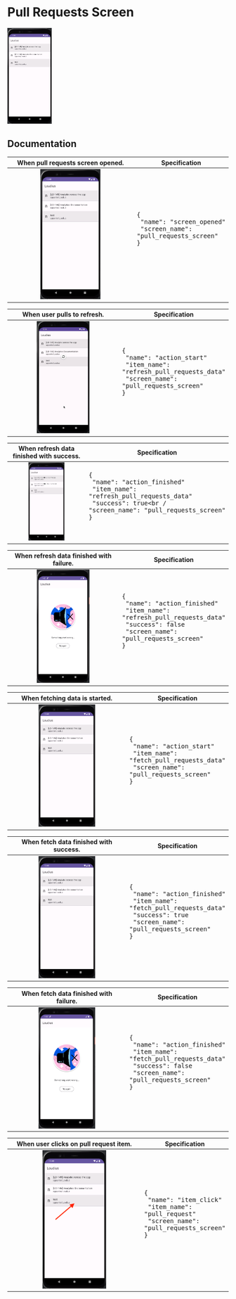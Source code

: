 # Pull Requests Screen

<img src="../analytics_imgs/pull_requests/prs_screen_opened.png" width=20% height=20%>

## Documentation

|                           When pull requests screen opened.                            | Specification                                                                                     |
|:--------------------------------------------------------------------------------------:|---------------------------------------------------------------------------------------------------|
| <img src="../analytics_imgs/pull_requests/prs_screen_opened.png" width=50% height=50%> | <pre>{<br />   "name": "screen_opened"<br />   "screen_name": "pull_requests_screen"<br />}<pre/> |

|                           When user pulls to refresh.                            | Specification                                                                                                                                      |
|:--------------------------------------------------------------------------------:|----------------------------------------------------------------------------------------------------------------------------------------------------|
| <img src="../analytics_imgs/pull_requests/refresh_prs.png" width=50% height=50%> | <pre>{<br />   "name": "action_start"<br />   "item_name": "refresh_pull_requests_data"<br />   "screen_name": "pull_requests_screen"<br />}<pre/> |

|                         When refresh data finished with success.                         | Specification                                                                                                                                                                |
|:----------------------------------------------------------------------------------------:|------------------------------------------------------------------------------------------------------------------------------------------------------------------------------|
| <img src="../analytics_imgs/pull_requests/refresh_prs_success.png" width=50% height=50%> | <pre>{<br />   "name": "action_finished"<br />   "item_name": "refresh_pull_requests_data"<br />   "success": true<br /   "screen_name": "pull_requests_screen"<br />}<pre/> |

|                         When refresh data finished with failure.                         | Specification                                                                                                                                                                  |
|:----------------------------------------------------------------------------------------:|--------------------------------------------------------------------------------------------------------------------------------------------------------------------------------|
| <img src="../analytics_imgs/pull_requests/refresh_prs_failure.png" width=50% height=50%> | <pre>{<br />   "name": "action_finished"<br />   "item_name": "refresh_pull_requests_data"<br />   "success": false<br />   "screen_name": "pull_requests_screen"<br />}<pre/> |

|                         When fetching data is started.                         | Specification                                                                                                                                    |
|:------------------------------------------------------------------------------:|--------------------------------------------------------------------------------------------------------------------------------------------------|
| <img src="../analytics_imgs/pull_requests/fetch_prs.png" width=50% height=50%> | <pre>{<br />   "name": "action_start"<br />   "item_name": "fetch_pull_requests_data"<br />   "screen_name": "pull_requests_screen"<br />}<pre/> |

|                         When fetch data finished with success.                         | Specification                                                                                                                                                               |
|:--------------------------------------------------------------------------------------:|-----------------------------------------------------------------------------------------------------------------------------------------------------------------------------|
| <img src="../analytics_imgs/pull_requests/fetch_prs_success.png" width=50% height=50%> | <pre>{<br />   "name": "action_finished"<br />   "item_name": "fetch_pull_requests_data"<br />   "success": true<br />   "screen_name": "pull_requests_screen"<br />}<pre/> |

|                         When fetch data finished with failure.                         | Specification                                                                                                                                                                |
|:--------------------------------------------------------------------------------------:|------------------------------------------------------------------------------------------------------------------------------------------------------------------------------|
| <img src="../analytics_imgs/pull_requests/fetch_prs_failure.png" width=50% height=50%> | <pre>{<br />   "name": "action_finished"<br />   "item_name": "fetch_pull_requests_data"<br />   "success": false<br />   "screen_name": "pull_requests_screen"<br />}<pre/> |

|                           When user clicks on pull request item.                           | Specification                                                                                                                      |
|:------------------------------------------------------------------------------------------:|------------------------------------------------------------------------------------------------------------------------------------|
| <img src="../analytics_imgs/pull_requests/navigate_to_reviewers.png" width=50% height=50%> | <pre>{<br />   "name": "item_click"<br />   "item_name": "pull_request"<br />   "screen_name": "pull_requests_screen"<br />}<pre/> |
